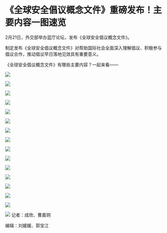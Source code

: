# 《全球安全倡议概念文件》重磅发布！主要内容一图速览

2月21日，外交部举办蓝厅论坛，发布《全球安全倡议概念文件》。

制定发布《全球安全倡议概念文件》对帮助国际社会全面深入理解倡议、积极参与倡议合作，推动倡议早日落地见效具有重要意义。

《全球安全倡议概念文件》有哪些主要内容？一起来看——

![](https://inews.gtimg.com/newsapp_bt/0/15678643428/1000)

![](https://inews.gtimg.com/newsapp_bt/0/15678643436/1000)

![](https://inews.gtimg.com/newsapp_bt/0/15678643448/1000)

![](https://inews.gtimg.com/newsapp_bt/0/15678643454/1000)

![](https://inews.gtimg.com/newsapp_bt/0/15678643458/1000)

![](https://inews.gtimg.com/newsapp_bt/0/15678643463/1000)

![](https://inews.gtimg.com/newsapp_bt/0/15678643467/1000)

![](https://inews.gtimg.com/newsapp_bt/0/15678643471/1000)

![](https://inews.gtimg.com/newsapp_bt/0/15678643473/1000)

![](https://inews.gtimg.com/newsapp_bt/0/15678643479/1000)

![](https://inews.gtimg.com/newsapp_bt/0/15678643485/1000)

![](https://inews.gtimg.com/newsapp_bt/0/15678643488/1000)

![](https://inews.gtimg.com/newsapp_bt/0/15678643493/1000)

![](https://inews.gtimg.com/newsapp_bt/0/15678643497/1000)

![](https://inews.gtimg.com/newsapp_bt/0/15678643502/1000)

![](https://inews.gtimg.com/newsapp_bt/0/15678634701/1000)
记者：成欣、曹嘉玥

编辑：刘媛媛、郭宝江

